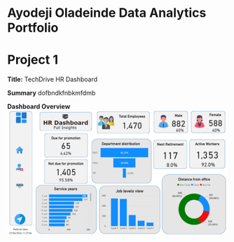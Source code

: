 # Ayodeji Oladeinde Data Analytics Portfolio 
# Project 1
**Title:** TechDrive HR Dashboard

**Summary** dofbndkfnbkmfdmb

**Dashboard Overview**
![HR_Dashboard](HR_Dashboard.png)
